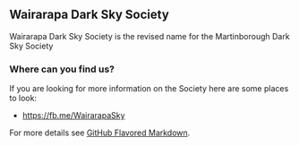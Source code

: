 ## Wairarapa Dark Sky Society

Wairarapa Dark Sky Society is the revised name for the Martinborough Dark Sky Society


### Where can you find us?

If you are looking for more information on the Society here are some places to look:

* https://fb.me/WairarapaSky

For more details see [GitHub Flavored Markdown](https://guides.github.com/features/mastering-markdown/).
